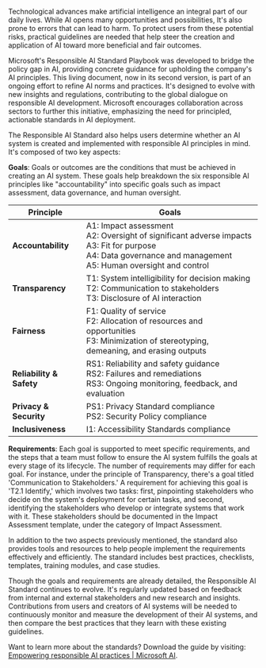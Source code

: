 Technological advances make artificial intelligence an integral part of our daily lives. While AI opens many opportunities and possibilities, It's also prone to errors that can lead to harm. To protect users from these potential risks, practical guidelines are needed that help steer the creation and application of AI toward more beneficial and fair outcomes.

Microsoft's Responsible AI Standard Playbook was developed to bridge the policy gap in AI, providing concrete guidance for upholding the company's AI principles. This living document, now in its second version, is part of an ongoing effort to refine AI norms and practices. It's designed to evolve with new insights and regulations, contributing to the global dialogue on responsible AI development. Microsoft encourages collaboration across sectors to further this initiative, emphasizing the need for principled, actionable standards in AI deployment.

The Responsible AI Standard also helps users determine whether an AI system is created and implemented with responsible AI principles in mind. It's composed of two key aspects:

**Goals**: Goals or outcomes are the conditions that must be achieved in creating an AI system. These goals help breakdown the six responsible AI principles like "accountability" into specific goals such as impact assessment, data governance, and human oversight.

| Principle | Goals |
| --------- | ----- |
| **Accountability** | A1: Impact assessment<br>A2: Oversight of significant adverse impacts<br>A3: Fit for purpose<br>A4: Data governance and management<br>A5: Human oversight and control |
| **Transparency** | T1: System intelligibility for decision making<br>T2: Communication to stakeholders<br>T3: Disclosure of AI interaction |
| **Fairness** | F1: Quality of service<br>F2: Allocation of resources and opportunities<br>F3: Minimization of stereotyping, demeaning, and erasing outputs |
| **Reliability & Safety** | RS1: Reliability and safety guidance<br>RS2: Failures and remediations<br>RS3: Ongoing monitoring, feedback, and evaluation |
| **Privacy & Security** | PS1: Privacy Standard compliance<br>PS2: Security Policy compliance |
| **Inclusiveness** | I1: Accessibility Standards compliance |

**Requirements**: Each goal is supported to meet specific requirements, and the steps that a team must follow to ensure the AI system fulfills the goals at every stage of its lifecycle. The number of requirements may differ for each goal. For instance, under the principle of Transparency, there's a goal titled 'Communication to Stakeholders.' A requirement for achieving this goal is 'T2.1 Identify,' which involves two tasks: first, pinpointing stakeholders who decide on the system's deployment for certain tasks, and second, identifying the stakeholders who develop or integrate systems that work with it. These stakeholders should be documented in the Impact Assessment template, under the category of Impact Assessment.

In addition to the two aspects previously mentioned, the standard also provides tools and resources to help people implement the requirements effectively and efficiently. The standard includes best practices, checklists, templates, training modules, and case studies.

Though the goals and requirements are already detailed, the Responsible AI Standard continues to evolve. It's regularly updated based on feedback from internal and external stakeholders and new research and insights. Contributions from users and creators of AI systems will be needed to continuously monitor and measure the development of their AI systems, and then compare the best practices that they learn with these existing guidelines.

Want to learn more about the standards? Download the guide by visiting: [Empowering responsible AI practices | Microsoft AI](https://www.microsoft.com/ai/responsible-ai).
